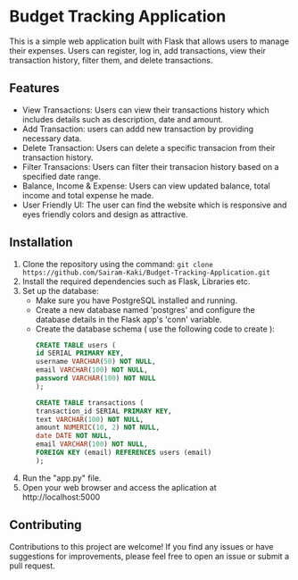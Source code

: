 # Budget Tracking Application
This is a simple web application built with Flask that allows users to manage their expenses. Users can register, log in, add transactions, view their transaction history, filter them, and delete transactions.

## Features
- View Transactions: Users can view their transactions history which includes details such as description, date and amount.
- Add Transaction: users can addd new transaction by providing necessary data.
- Delete Transaction: Users can delete a specific transacion from their transaction history.
- Filter Transacions: Users can filter their transacion history based on a specified date range.
- Balance, Income & Expense: Users can view updated balance, total income and total expense he made.
- User Friendly UI: The user can find the website which is responsive and eyes friendly colors and design as attractive.

## Installation
1. Clone the repository using the command:
  `git clone https://github.com/Sairam-Kaki/Budget-Tracking-Application.git`
2. Install the required dependencies such as Flask, Libraries etc.
3. Set up the database:
   - Make sure you have PostgreSQL installed and running.
   - Create a new database named 'postgres' and configure the database details in the Flask app's 'conn' variable.
   - Create the database schema ( use the following code to create ):
     ```SQL
     CREATE TABLE users (
     id SERIAL PRIMARY KEY,
     username VARCHAR(50) NOT NULL,
     email VARCHAR(100) NOT NULL,
     password VARCHAR(100) NOT NULL
     );

     CREATE TABLE transactions (
     transaction_id SERIAL PRIMARY KEY,
     text VARCHAR(100) NOT NULL,
     amount NUMERIC(10, 2) NOT NULL,
     date DATE NOT NULL,
     email VARCHAR(100) NOT NULL,
     FOREIGN KEY (email) REFERENCES users (email)
     );
     ```
4. Run the "app.py" file.
5. Open your web browser and access the aplication at http://localhost:5000


## Contributing
Contributions to this project are welcome! If you find any issues or have suggestions for improvements, please feel free to open an issue or submit a pull request.
